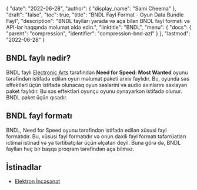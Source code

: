 {
  "date": "2022-06-28",
  "author": {
    "display_name": "Sami Cheema"
},
  "draft": "false",
  "toc": true,
  "title": "BNDL Fayl Format - Oyun Data Bundle Fayl",
  "description": "BNDL faylları yarada və aça bilən BNDL fayl formatı və API-lər haqqında məlumat əldə edin.",
  "linktitle": "BNDL",
  "menu": {
    "docs": {
      "parent": "compression",
      "identifier": "compression-bnd-azl"
}
},
  "lastmod": "2022-06-28"
}

## BNDL faylı nədir?

BNDL faylı [Electronic Arts](https://www.ea.com/) tərəfindən **Need for Speed: Most Wanted** oyunu tərəfindən istifadə edilən oyun məlumat paketi arxiv faylıdır. Bu, oyunda səs effektləri üçün istifadə olunacaq oyun səslərini və audio axınlarını saxlayan paket faylıdır. Bu səs effektləri oyunçu oyunu oynayarkən istifadə olunur. BNDL paket üçün qısadır.

## BNDL fayl formatı

BNDL, Need for Speed oyunu tərəfindən istifadə edilən xüsusi fayl formatıdır. Bu, xüsusi fayl formatıdır və onun daxili fayl formatı təfərrüatları ictimai istinad və ya tərtibatçılar üçün əlçatan deyil. Buna görə də, BNDL faylları heç bir başqa proqram tərəfindən aça bilməz.

## İstinadlar

  * [Elektron İncəsənət](https://www.ea.com/)

